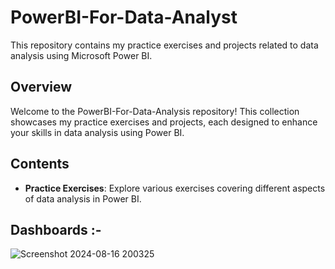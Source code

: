 # PowerBI-For-Data-Analyst

This repository contains my practice exercises and projects related to data analysis using Microsoft Power BI.

## Overview

Welcome to the PowerBI-For-Data-Analysis repository! This collection showcases my practice exercises and projects, each designed to enhance your skills in data analysis using Power BI.

## Contents

- **Practice Exercises**: Explore various exercises covering different aspects of data analysis in Power BI.

## Dashboards :-
![Screenshot 2024-08-16 200325](https://github.com/user-attachments/assets/7514bca1-6ce6-44ac-82d3-72a889e30180)

<!-- ![powerbi_dashboard_infosys](https://github.com/user-attachments/assets/a2e02b42-f838-480b-b18a-50f100b3f422) -->
